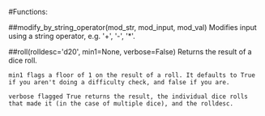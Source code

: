 #Functions:

##modify_by_string_operator(mod_str, mod_input, mod_val)
Modifies input using a string operator, e.g. '+', '-', '*'.

##roll(rolldesc='d20', min1=None, verbose=False)
Returns the result of a dice roll.

    min1 flags a floor of 1 on the result of a roll. It defaults to True if you aren't doing a difficulty check, and false if you are.

    verbose flagged True returns the result, the individual dice rolls that made it (in the case of multiple dice), and the rolldesc.
